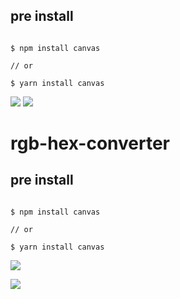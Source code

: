 ## pre install

```shell

$ npm install canvas

// or

$ yarn install canvas

```


![](https://img.shields.io/badge/version-v1.0-green?style=for-the-badge)
[![](https://img.shields.io/badge/download-click-blue?style=for-the-badge)](https://github.com/alanhg/alfred-workflows/raw/undefined/rgb-hex-converter/RGB-Hex%20converter.alfredworkflow)



<!-- more -->
# rgb-hex-converter


## pre install

```shell

$ npm install canvas

// or

$ yarn install canvas

```


![](./screenshot.png)

![](./screenshot2.png)
